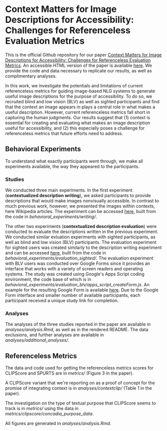 # Context Matters for Image Descriptions for Accessibility: Challenges for Referenceless Evaluation Metrics

This is the official Github repository for our paper [Context Matters for Image Descriptions for Accessibility: Challenges for Referenceless Evaluation Metrics](https://arxiv.org/abs/2205.10646). An accessible HTML version of the paper is available [here](https://elisakreiss.github.io/contextual-description-evaluation/paper/reflessmetrics.html). We provide the code and data necessary to replicate our results, as well as complimentary analyses.

In this work, we investigate the potentials and limitations of current referenceless metrics for guiding image-based NLG systems to generate useful image descriptions for the purpose of accessibility. To do so, we recruited blind and low vision (BLV) as well as sighted participants and find that the context an image appears in plays a central role in what makes a useful description. However, current referenceless metrics fall short in capturing the human judgments. Our results suggest that (1) context is essential for creating and evaluating what makes an image description useful for accessibility, and (2) this especially poses a challenge for referenceless metrics that future efforts need to address.

## Behavioral Experiments

To understand what exactly participants went through, we make all experiments available, the way they appeared to the participants.

### Studies

We conducted three main experiments. In the first experiment (**contextualized description writing**), we asked participants to provide descriptions that would make images nonvisually accessible. In contrast to much previous work, however, we presented the images within contexts, here Wikipedia articles.
The experiment can be accessed [here](https://elisakreiss.github.io/contextual-description-evaluation/behavioral_experiments/writing/index.html), built from the code in *behavioral_experiments/writing/*.

The other two experiments (**contextualized description evaluation**) were conducted to evaluate the descriptions written in the previous experiment. We conducted similar evluation experiments with sighted participants, as well as blind and low vision (BLV) participants. The evaluation experiment for sighted users was created similarly to the description writing experiment and can be accessed [here](https://elisakreiss.github.io/contextual-description-evaluation/behavioral_experiments/evaluation_sighted/index.html), built from the code in *behavioral_experiments/evaluation_sighted/*.
The evaluation experiment with BLV users was conducted over Google Forms since it provides an interface that works with a variety of screen readers and operating systems. The study was created using Google's Apps Script coding environment, the code base of which is in *behavioral_experiments/evaluation_blv/apps_script_createForm.js*. An example for the resulting Google Form is available [here](https://docs.google.com/forms/d/e/1FAIpQLSc55qTzLRE-vLYf5OmBLc-6VMPq3LN1vo-qtvDcsJXpmZ7mYw/viewform). Due to the Google Form interface and smaller number of available participants, each participant received a unique study link for completion.

### Analyses

The analyses of the three studies reported in the paper are available in *analyses/analysis.Rmd*, as well as in the rendered README. The data exclusions, and further analyses are available in *analyses/additional_analyses/*.

## Referenceless Metrics

The data and code used for getting the referenceless metrics scores for CLIPScore and SPURTS are in *metrics/* (Figure 3 in the paper).

A CLIPScore variant that we're reporting on as a proof of concept for the promise of integrating context is in *analyses/contextclip/* (Table 1 in the paper).

The investigation on the type of textual purpose that CLIPScore seems to track is in *metrics/* using the data in *metrics/clipscore/concadia_purpose_data*.

All figures are generated in *analyses/analysis.Rmd*.
